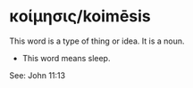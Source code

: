 # κοίμησις/koimēsis
This word is a type of thing or idea. It is a noun.

* This word means sleep.

See: John 11:13
